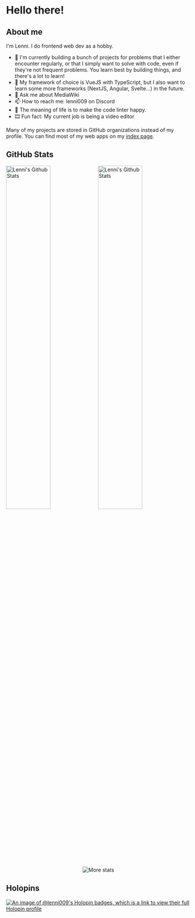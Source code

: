 # Hello there!

## About me
I'm Lenni. I do frontend web dev as a hobby.

- 🔭 I'm currently building a bunch of projects for problems that I either encounter regularly, or that I simply want to solve with code, even if they're not frequent problems. You learn best by building things, and there's a lot to learn!
- 🌱 My framework of choice is VueJS with TypeScript, but I also want to learn some more frameworks (NextJS, Angular, Svelte...) in the future.
- 💬 Ask me about MediaWiki
- 📫 How to reach me: lenni009 on Discord
- 🧬 The meaning of life is to make the code linter happy.
- 🎞️ Fun fact: My current job is being a video editor

Many of my projects are stored in GitHub organizations instead of my profile. You can find most of my web apps on my [index page](https://lenni009.github.io/).

## GitHub Stats
<div>
  <img alt="Lenni's Github Stats" width="49%" src="https://github-readme-stats-git-masterrstaa-rickstaa.vercel.app/api?username=Lenni009&show_icons=true&hide_border=true&theme=github_dark&include_all_commits=true&role=owner,collaborator&date_format=%5BY%20%5DM%20j" />
  <img alt="Lenni's Github Stats" width="49%" src="https://github-readme-streak-stats.herokuapp.com?user=Lenni009&theme=github-dark-blue&hide_border=true&date_format=%5BY%20%5DM%20j" />
</div>

<div align="center">
  <img alt="More stats" src="https://github-profile-summary-cards.vercel.app/api/cards/profile-details?username=Lenni009&theme=github_dark" />  
</div>

## Holopins
[![An image of @lenni009's Holopin badges, which is a link to view their full Holopin profile](https://holopin.me/lenni009)](https://holopin.io/@lenni009)
